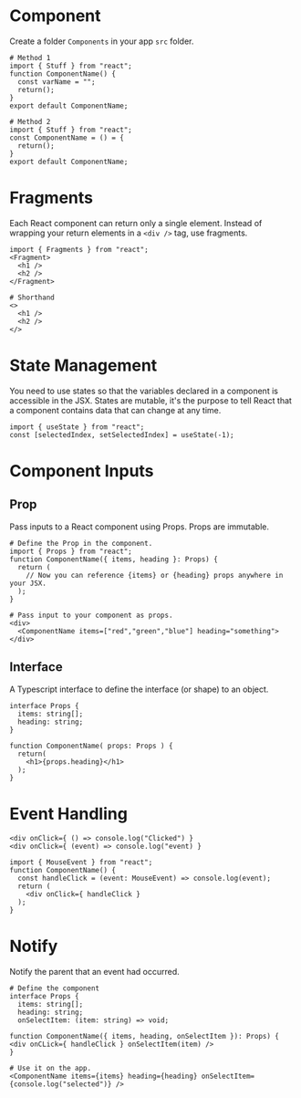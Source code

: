 # Component
Create a folder `Components` in your app `src` folder.
```
# Method 1
import { Stuff } from "react";
function ComponentName() {
  const varName = "";
  return();
}
export default ComponentName;
```

```
# Method 2
import { Stuff } from "react";
const ComponentName = () = {
  return();
}
export default ComponentName;
```

# Fragments
Each React component can return only a single element. Instead of wrapping your return elements in a `<div />` tag, use fragments.
```
import { Fragments } from "react";
<Fragment>
  <h1 />
  <h2 />
</Fragment>
```

```
# Shorthand
<>
  <h1 />
  <h2 />
</>
```


# State Management
You need to use states so that the variables declared in a component is accessible in the JSX. States are mutable, it's the purpose to tell React that a component contains data that can change at any time.
```
import { useState } from "react";
const [selectedIndex, setSelectedIndex] = useState(-1);
```

# Component Inputs
## Prop
Pass inputs to a React component using Props. Props are immutable.

```
# Define the Prop in the component.
import { Props } from "react";
function ComponentName({ items, heading }: Props) {
  return (
    // Now you can reference {items} or {heading} props anywhere in your JSX.
  );
}
```
```
# Pass input to your component as props.
<div>
  <ComponentName items=["red","green","blue"] heading="something">
</div>
```

## Interface
A Typescript interface to define the interface (or shape) to an object.
```
interface Props {
  items: string[];
  heading: string;
}

function ComponentName( props: Props ) {
  return(
    <h1>{props.heading}</h1>
  );
}
```

# Event Handling
```
<div onClick={ () => console.log("Clicked") }
<div onClick={ (event) => console.log("event) }
```

```
import { MouseEvent } from "react";
function ComponentName() {
  const handleClick = (event: MouseEvent) => console.log(event);
  return (
    <div onClick={ handleClick }
  );
}
```

# Notify
Notify the parent that an event had occurred.
```
# Define the component
interface Props {
  items: string[];
  heading: string;
  onSelectItem: (item: string) => void;

function ComponentName({ items, heading, onSelectItem }): Props) {
<div onCLick={ handleClick } onSelectItem(item) />
}
```

```
# Use it on the app.
<ComponentName items={items} heading={heading} onSelectItem={console.log("selected")} />
